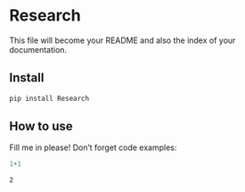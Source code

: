 # Research


<!-- WARNING: THIS FILE WAS AUTOGENERATED! DO NOT EDIT! -->

This file will become your README and also the index of your
documentation.

## Install

``` sh
pip install Research
```

## How to use

Fill me in please! Don’t forget code examples:

``` python
1+1
```

    2
